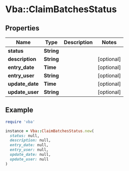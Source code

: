 # Vba::ClaimBatchesStatus

## Properties

| Name | Type | Description | Notes |
| ---- | ---- | ----------- | ----- |
| **status** | **String** |  |  |
| **description** | **String** |  | [optional] |
| **entry_date** | **Time** |  | [optional] |
| **entry_user** | **String** |  | [optional] |
| **update_date** | **Time** |  | [optional] |
| **update_user** | **String** |  | [optional] |

## Example

```ruby
require 'vba'

instance = Vba::ClaimBatchesStatus.new(
  status: null,
  description: null,
  entry_date: null,
  entry_user: null,
  update_date: null,
  update_user: null
)
```

